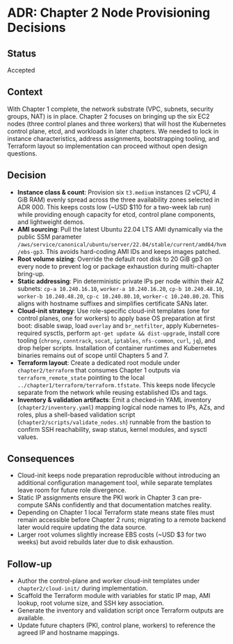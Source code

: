 # ADR: Chapter 2 Node Provisioning Decisions

## Status
Accepted

## Context
With Chapter 1 complete, the network substrate (VPC, subnets, security groups, NAT) is in place. Chapter 2 focuses on bringing up the six EC2 nodes (three control planes and three workers) that will host the Kubernetes control plane, etcd, and workloads in later chapters. We needed to lock in instance characteristics, address assignments, bootstrapping tooling, and Terraform layout so implementation can proceed without open design questions.

## Decision
- **Instance class & count**: Provision six `t3.medium` instances (2 vCPU, 4 GiB RAM) evenly spread across the three availability zones selected in ADR 000. This keeps costs low (~USD $110 for a two-week lab run) while providing enough capacity for etcd, control plane components, and lightweight demos.
- **AMI sourcing**: Pull the latest Ubuntu 22.04 LTS AMI dynamically via the public SSM parameter `/aws/service/canonical/ubuntu/server/22.04/stable/current/amd64/hvm/ebs-gp3`. This avoids hard-coding AMI IDs and keeps images patched.
- **Root volume sizing**: Override the default root disk to 20 GiB gp3 on every node to prevent log or package exhaustion during multi-chapter bring-up.
- **Static addressing**: Pin deterministic private IPs per node within their AZ subnets: `cp-a 10.240.16.10`, `worker-a 10.240.16.20`, `cp-b 10.240.48.10`, `worker-b 10.240.48.20`, `cp-c 10.240.80.10`, `worker-c 10.240.80.20`. This aligns with hostname suffixes and simplifies certificate SANs later.
- **Cloud-init strategy**: Use role-specific cloud-init templates (one for control planes, one for workers) to apply base OS preparation at first boot: disable swap, load `overlay` and `br_netfilter`, apply Kubernetes-required sysctls, perform `apt-get update && dist-upgrade`, install core tooling (`chrony`, `conntrack`, `socat`, `iptables`, `nfs-common`, `curl`, `jq`), and drop helper scripts. Installation of container runtimes and Kubernetes binaries remains out of scope until Chapters 5 and 7.
- **Terraform layout**: Create a dedicated root module under `chapter2/terraform` that consumes Chapter 1 outputs via `terraform_remote_state` pointing to the local `../chapter1/terraform/terraform.tfstate`. This keeps node lifecycle separate from the network while reusing established IDs and tags.
- **Inventory & validation artifacts**: Emit a checked-in YAML inventory (`chapter2/inventory.yaml`) mapping logical node names to IPs, AZs, and roles, plus a shell-based validation script (`chapter2/scripts/validate_nodes.sh`) runnable from the bastion to confirm SSH reachability, swap status, kernel modules, and sysctl values.

## Consequences
- Cloud-init keeps node preparation reproducible without introducing an additional configuration management tool, while separate templates leave room for future role divergence.
- Static IP assignments ensure the PKI work in Chapter 3 can pre-compute SANs confidently and that documentation matches reality.
- Depending on Chapter 1 local Terraform state means state files must remain accessible before Chapter 2 runs; migrating to a remote backend later would require updating the data source.
- Larger root volumes slightly increase EBS costs (~USD $3 for two weeks) but avoid rebuilds later due to disk exhaustion.

## Follow-up
- Author the control-plane and worker cloud-init templates under `chapter2/cloud-init/` during implementation.
- Scaffold the Terraform module with variables for static IP map, AMI lookup, root volume size, and SSH key association.
- Generate the inventory and validation script once Terraform outputs are available.
- Update future chapters (PKI, control plane, workers) to reference the agreed IP and hostname mappings.
